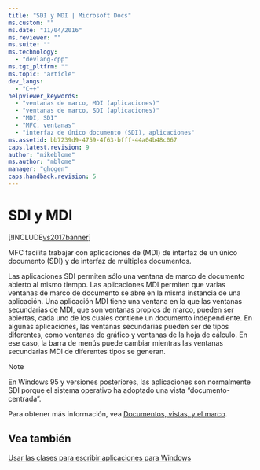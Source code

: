 ```yaml
---
title: "SDI y MDI | Microsoft Docs"
ms.custom: ""
ms.date: "11/04/2016"
ms.reviewer: ""
ms.suite: ""
ms.technology: 
  - "devlang-cpp"
ms.tgt_pltfrm: ""
ms.topic: "article"
dev_langs: 
  - "C++"
helpviewer_keywords: 
  - "ventanas de marco, MDI (aplicaciones)"
  - "ventanas de marco, SDI (aplicaciones)"
  - "MDI, SDI"
  - "MFC, ventanas"
  - "interfaz de único documento (SDI), aplicaciones"
ms.assetid: bb7239d9-4759-4f63-bfff-44a04b48c067
caps.latest.revision: 9
author: "mikeblome"
ms.author: "mblome"
manager: "ghogen"
caps.handback.revision: 5
---
```

# SDI y MDI
[!INCLUDE[vs2017banner](../assembler/inline/includes/vs2017banner.md)]

MFC facilita trabajar con aplicaciones de \(MDI\) de interfaz de un único documento \(SDI\) y de interfaz de múltiples documentos.  
  
 Las aplicaciones SDI permiten sólo una ventana de marco de documento abierto al mismo tiempo.  Las aplicaciones MDI permiten que varias ventanas de marco de documento se abre en la misma instancia de una aplicación.  Una aplicación MDI tiene una ventana en la que las ventanas secundarias de MDI, que son ventanas propios de marco, pueden ser abiertas, cada uno de los cuales contiene un documento independiente.  En algunas aplicaciones, las ventanas secundarias pueden ser de tipos diferentes, como ventanas de gráfico y ventanas de la hoja de cálculo.  En ese caso, la barra de menús puede cambiar mientras las ventanas secundarias MDI de diferentes tipos se generan.  
  
> [!NOTE]
>  En Windows 95 y versiones posteriores, las aplicaciones son normalmente SDI porque el sistema operativo ha adoptado una vista “documento\- centrada”.  
  
 Para obtener más información, vea [Documentos, vistas, y el marco](../mfc/documents-views-and-the-framework.md).  
  
## Vea también  
 [Usar las clases para escribir aplicaciones para Windows](../mfc/using-the-classes-to-write-applications-for-windows.md)